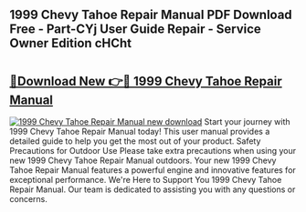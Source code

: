 ## 1999 Chevy Tahoe Repair Manual PDF Download Free - Part-CYj User Guide Repair - Service Owner Edition cHCht

# <h2><a href="http://bc29995.oget.top/?id=1999+Chevy+Tahoe+Repair+Manual">🔗Download New 👉🔴 1999 Chevy Tahoe Repair Manual</a></h2>

[![1999 Chevy Tahoe Repair Manual new download](https://i.imgur.com/5g1atiW.png)](http://bc29995.oget.top/?id=1999+Chevy+Tahoe+Repair+Manual)
Start your journey with 1999 Chevy Tahoe Repair Manual today! This user manual provides a detailed guide to help you get the most out of your product. Safety Precautions for Outdoor Use Please take extra precautions when using your new 1999 Chevy Tahoe Repair Manual outdoors. Your new 1999 Chevy Tahoe Repair Manual features a powerful engine and innovative features for exceptional performance. We're Here to Support You 1999 Chevy Tahoe Repair Manual. Our team is dedicated to assisting you with any questions or concerns.
